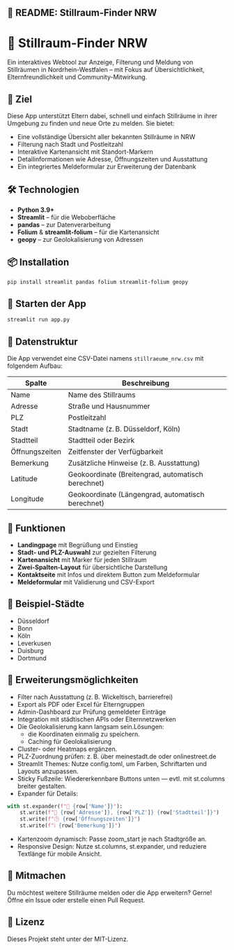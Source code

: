 ## 📘 README: Stillraum-Finder NRW

# 🍼 Stillraum-Finder NRW

Ein interaktives Webtool zur Anzeige, Filterung und Meldung von Stillräumen in Nordrhein-Westfalen – mit Fokus auf Übersichtlichkeit, Elternfreundlichkeit und Community-Mitwirkung.

## 🎯 Ziel

Diese App unterstützt Eltern dabei, schnell und einfach Stillräume in ihrer Umgebung zu finden und neue Orte zu melden. Sie bietet:

- Eine vollständige Übersicht aller bekannten Stillräume in NRW
- Filterung nach Stadt und Postleitzahl
- Interaktive Kartenansicht mit Standort-Markern
- Detailinformationen wie Adresse, Öffnungszeiten und Ausstattung
- Ein integriertes Meldeformular zur Erweiterung der Datenbank

## 🛠️ Technologien

- **Python 3.9+**
- **Streamlit** – für die Weboberfläche
- **pandas** – zur Datenverarbeitung
- **Folium** & **streamlit-folium** – für die Kartenansicht
- **geopy** – zur Geolokalisierung von Adressen

## 📦 Installation

```bash
pip install streamlit pandas folium streamlit-folium geopy
```

## 🚀 Starten der App

```bash
streamlit run app.py
```

## 📁 Datenstruktur

Die App verwendet eine CSV-Datei namens `stillraeume_nrw.csv` mit folgendem Aufbau:

| Spalte         | Beschreibung                                 |
|----------------|----------------------------------------------|
| Name           | Name des Stillraums                          |
| Adresse        | Straße und Hausnummer                        |
| PLZ            | Postleitzahl                                 |
| Stadt          | Stadtname (z. B. Düsseldorf, Köln)           |
| Stadtteil      | Stadtteil oder Bezirk                        |
| Öffnungszeiten | Zeitfenster der Verfügbarkeit                |
| Bemerkung      | Zusätzliche Hinweise (z. B. Ausstattung)     |
| Latitude       | Geokoordinate (Breitengrad, automatisch berechnet) |
| Longitude      | Geokoordinate (Längengrad, automatisch berechnet) |

## 🧭 Funktionen

- **Landingpage** mit Begrüßung und Einstieg
- **Stadt- und PLZ-Auswahl** zur gezielten Filterung
- **Kartenansicht** mit Marker für jeden Stillraum
- **Zwei-Spalten-Layout** für übersichtliche Darstellung
- **Kontaktseite** mit Infos und direktem Button zum Meldeformular
- **Meldeformular** mit Validierung und CSV-Export

## 🧪 Beispiel-Städte

- Düsseldorf
- Bonn
- Köln
- Leverkusen
- Duisburg
- Dortmund

## 🧩 Erweiterungsmöglichkeiten

- Filter nach Ausstattung (z. B. Wickeltisch, barrierefrei)
- Export als PDF oder Excel für Elterngruppen
- Admin-Dashboard zur Prüfung gemeldeter Einträge
- Integration mit städtischen APIs oder Elternnetzwerken
- Die Geolokalisierung kann langsam sein.Lösungen:
    - die Koordinaten einmalig zu speichern.
    - Caching für Geolokalisierung
- Cluster- oder Heatmaps ergänzen.
- PLZ-Zuordnung prüfen: z. B. über meinestadt.de oder onlinestreet.de
- Streamlit Themes: Nutze config.toml, um Farben, Schriftarten und Layouts anzupassen.
- Sticky Fußzeile: Wiedererkennbare Buttons unten — evtl. mit st.columns breiter gestalten.
- Expander für Details:
```python
with st.expander(f"🍼 {row['Name']}"):
    st.write(f"📍 {row['Adresse']}, {row['PLZ']} {row['Stadtteil']}")
    st.write(f"🕒 {row['Öffnungszeiten']}")
    st.write(f"ℹ️ {row['Bemerkung']}")
```
- Kartenzoom dynamisch: Passe zoom_start je nach Stadtgröße an.
- Responsive Design: Nutze st.columns, st.expander, und reduziere Textlänge für mobile Ansicht.

## 🤝 Mitmachen

Du möchtest weitere Stillräume melden oder die App erweitern? Gerne! Öffne ein Issue oder erstelle einen Pull Request.

## 📄 Lizenz

Dieses Projekt steht unter der MIT-Lizenz.